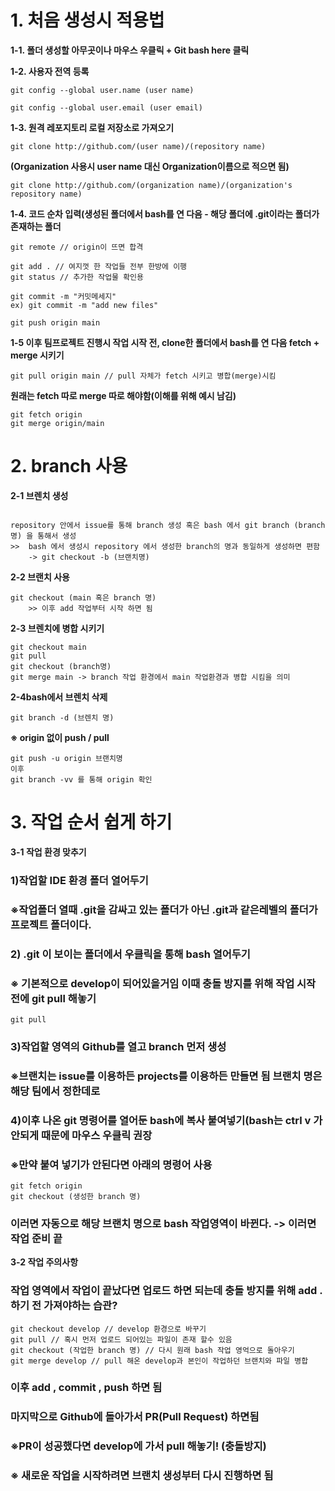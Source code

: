 # 1. 처음 생성시 적용법

**1-1. 폴더 생성할 아무곳이나 마우스 우클릭 + Git bash here 클릭**

**1-2. 사용자 전역 등록**
```
git config --global user.name (user name)

git config --global user.email (user email)
```

**1-3. 원격 레포지토리 로컬 저장소로 가져오기**

```
git clone http://github.com/(user name)/(repository name)
```
**(Organization 사용시 user name 대신 Organization이름으로 적으면 됨)**

```
git clone http://github.com/(organization name)/(organization's repository name)
```

**1-4. 코드 순차 입력(생성된 폴더에서 bash를 연 다음 - 해당 폴더에 .git이라는 폴더가 존재하는 폴더**

```
git remote // origin이 뜨면 합격

git add . // 여지껏 한 작업들 전부 한방에 이행
git status // 추가한 작업물 확인용

git commit -m "커밋메세지"
ex) git commit -m "add new files"

git push origin main 
```

**1-5 이후 팀프로젝트 진행시 작업 시작 전, clone한 폴더에서 bash를 연 다음 fetch + merge 시키기**

```
git pull origin main // pull 자체가 fetch 시키고 병합(merge)시킴

```
**원래는 fetch 따로 merge 따로 해야함(이해를 위해 예시 남김)**
```
git fetch origin
git merge origin/main
```

# 2. branch 사용

**2-1 브렌치 생성**
```

repository 안에서 issue를 통해 branch 생성 혹은 bash 에서 git branch (branch 명) 을 통해서 생성 
>>  bash 에서 생성시 repository 에서 생성한 branch의 명과 동일하게 생성하면 편함
 	-> git checkout -b (브랜치명)
```

**2-2 브랜치 사용**
```
git checkout (main 혹은 branch 명)
	>> 이후 add 작업부터 시작 하면 됨

```

**2-3 브렌치에 병합 시키기**
```
git checkout main
git pull
git checkout (branch명)
git merge main -> branch 작업 환경에서 main 작업환경과 병합 시킴을 의미
```

**2-4bash에서 브렌치 삭제**
```
git branch -d (브렌치 명)
```

**※ origin 없이 push / pull**
```
git push -u origin 브랜치명 
이후 
git branch -vv 를 통해 origin 확인
```

# 3. 작업 순서 쉽게 하기
**3-1 작업 환경 맞추기**
### 1)작업할 IDE 환경 폴더 열어두기 
### ※작업폴더 열때 .git을 감싸고 있는 폴더가 아닌 .git과 같은레벨의 폴더가 프로젝트 폴더이다.
### 2) .git 이 보이는 폴더에서 우클릭을 통해 bash 열어두기
### ※ 기본적으로 develop이 되어있을거임 이때 충돌 방지를 위해 작업 시작 전에 git pull 해놓기
```
git pull
```
### 3)작업할 영역의 Github를 열고 branch 먼저 생성
### ※브랜치는 issue를 이용하든 projects를 이용하든 만들면 됨 브랜치 명은 해당 팀에서 정한데로
### 4)이후 나온 git 명령어를 열어둔 bash에 복사 붙여넣기(bash는 ctrl v 가 안되게 때문에 마우스 우클릭 권장 
### ※만약 붙여 넣기가 안된다면 아래의 명령어 사용
```
git fetch origin
git checkout (생성한 branch 명)
```
### 이러면 자동으로 해당 브랜치 명으로 bash 작업영역이 바뀐다. -> 이러면 작업 준비 끝

**3-2 작업 주의사항**
### 작업 영역에서 작업이 끝났다면 업로드 하면 되는데 충돌 방지를 위해 add . 하기 전 가져야하는 습관? 
```
git checkout develop // develop 환경으로 바꾸기
git pull // 혹시 먼저 업로드 되어있는 파일이 존재 할수 있음
git checkout (작업한 branch 명) // 다시 원래 bash 작업 영억으로 돌아우기
git merge develop // pull 해온 develop과 본인이 작업하던 브랜치와 파일 병합
```
### 이후 add , commit , push 하면 됨
### 마지막으로 Github에 돌아가서 PR(Pull Request) 하면됨
### ※PR이 성공했다면 develop에 가서 pull 해놓기! (충돌방지)

### ※ 새로운 작업을 시작하려면 브랜치 생성부터 다시 진행하면 됨




